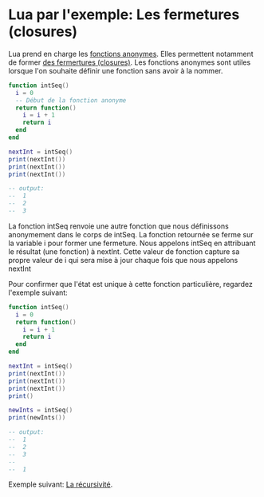 # Lua par l'exemple: Les fermetures (closures)

Lua prend en charge les [fonctions anonymes](https://fr.wikipedia.org/wiki/Fonction_anonyme). Elles permettent notamment de former [des fermertures (closures)](https://fr.wikipedia.org/wiki/Fermeture_(informatique)). Les fonctions anonymes sont utiles lorsque l'on souhaite définir une fonction sans avoir à la nommer.
```lua
function intSeq()
  i = 0
  -- Début de la fonction anonyme
  return function()
    i = i + 1
    return i
  end
end

nextInt = intSeq()
print(nextInt())
print(nextInt())
print(nextInt())

-- output:
--  1
--  2
--  3
```

La fonction intSeq renvoie une autre fonction que nous définissons anonymement dans le corps de intSeq. La fonction retournée se ferme sur la variable i pour former une fermeture.
Nous appelons intSeq en attribuant le résultat (une fonction) à nextInt. Cette valeur de fonction capture sa propre valeur de i qui sera mise à jour chaque fois que nous appelons nextInt

Pour confirmer que l'état est unique à cette fonction particulière, regardez l'exemple suivant:
```lua
function intSeq()
  i = 0
  return function()
    i = i + 1
    return i
  end
end

nextInt = intSeq()
print(nextInt())
print(nextInt())
print(nextInt())
print()

newInts = intSeq()
print(newInts())

-- output:
--  1
--  2
--  3
--
--  1
```

Exemple suivant: [La récursivité](recursivite.md).